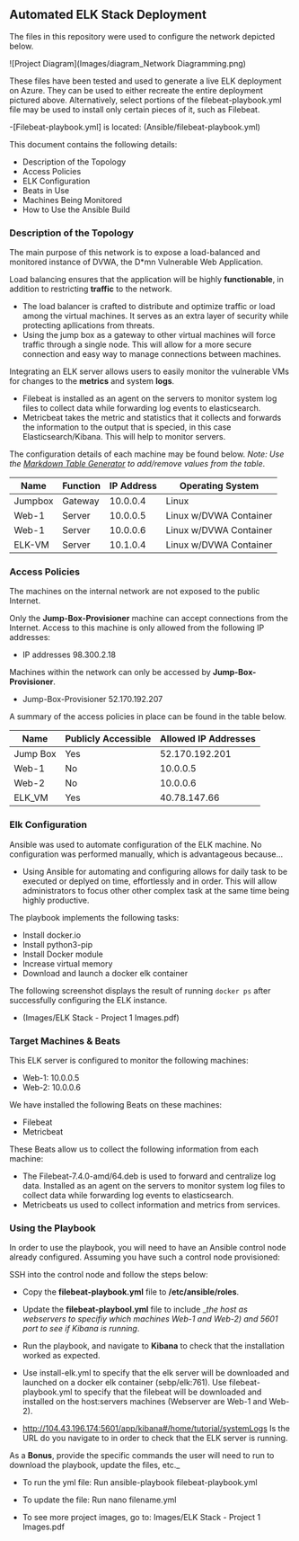 ## Automated ELK Stack Deployment

The files in this repository were used to configure the network depicted below.

![Project Diagram](Images/diagram_Network Diagramming.png)

These files have been tested and used to generate a live ELK deployment on Azure. They can be used to either recreate the entire deployment pictured above. Alternatively, select portions of the filebeat-playbook.yml file may be used to install only certain pieces of it, such as Filebeat.

-[Filebeat-playbook.yml] is located: (Ansible/filebeat-playbook.yml)


This document contains the following details:
- Description of the Topology
- Access Policies
- ELK Configuration
- Beats in Use
- Machines Being Monitored
- How to Use the Ansible Build


### Description of the Topology

The main purpose of this network is to expose a load-balanced and monitored instance of DVWA, the D*mn Vulnerable Web Application.

Load balancing ensures that the application will be highly __functionable__, in addition to restricting __traffic__ to the network.
- The load balancer is crafted to distribute and optimize traffic or load among the virtual machines.  It serves as an extra layer of security while protecting apllications from threats. 
- Using the jump box as a gateway to other virtual machines will force traffic through a single node. This will allow for a more secure connection and easy way to manage connections between machines.  

Integrating an ELK server allows users to easily monitor the vulnerable VMs for changes to the __metrics__ and system __logs__.
- Filebeat is installed as an agent on the servers to monitor system log files to collect data while forwarding log events to elasticsearch.
- Metricbeat takes the metric and statistics that it collects and forwards the information to the output that is specied, in this case Elasticsearch/Kibana.  This will help to monitor servers.

The configuration details of each machine may be found below.
_Note: Use the [Markdown Table Generator](http://www.tablesgenerator.com/markdown_tables) to add/remove values from the table_.

| Name     | Function | IP Address | Operating System |
|----------|----------|------------|------------------|           
| Jumpbox | Gateway | 10.0.0.4 | Linux                 |   
| Web-1   | Server  | 10.0.0.5 | Linux w/DVWA Container|   
| Web-1   | Server  | 10.0.0.6 | Linux w/DVWA Container|   
| ELK-VM  | Server  | 10.1.0.4 | Linux w/DVWA Container|   


### Access Policies

The machines on the internal network are not exposed to the public Internet. 

Only the __Jump-Box-Provisioner__ machine can accept connections from the Internet. Access to this machine is only allowed from the following IP addresses:
- IP addresses 98.300.2.18

Machines within the network can only be accessed by __Jump-Box-Provisioner__.
- Jump-Box-Provisioner 52.170.192.207


A summary of the access policies in place can be found in the table below.

| Name     | Publicly Accessible | Allowed IP Addresses |
|----------|---------------------|----------------------| 
| Jump Box | Yes                 | 52.170.192.201       |
| Web-1    | No                  | 10.0.0.5             |
| Web-2    | No                  | 10.0.0.6             |
| ELK_VM   | Yes                 | 40.78.147.66         |

### Elk Configuration

Ansible was used to automate configuration of the ELK machine. No configuration was performed manually, which is advantageous because...
- Using Ansible for automating and configuring allows for daily task to be executed or deplyed on time, effortlessly and in order.  This will allow administrators to focus other other complex task at the same time being highly productive.   

The playbook implements the following tasks:
- Install docker.io
- Install python3-pip
- Install Docker module
- Increase virtual memory
- Download and launch a docker elk container

The following screenshot displays the result of running `docker ps` after successfully configuring the ELK instance.

- (Images/ELK Stack - Project 1 Images.pdf)

### Target Machines & Beats
This ELK server is configured to monitor the following machines: 
- Web-1: 10.0.0.5
- Web-2: 10.0.0.6

	
We have installed the following Beats on these machines:

- Filebeat
- Metricbeat

These Beats allow us to collect the following information from each machine:
- The Filebeat-7.4.0-amd/64.deb is used to forward and centralize log data.  Installed as an agent on the servers to monitor system log files to collect data while forwarding log events to elasticsearch.
- Metricbeats us used to collect information and metrics from services. 

### Using the Playbook
In order to use the playbook, you will need to have an Ansible control node already configured. Assuming you have such a control node provisioned: 

SSH into the control node and follow the steps below:
- Copy the __filebeat-playbook.yml__ file to __/etc/ansible/roles__.
- Update the __filebeat-playbool.yml__ file to include __the host as webservers to specifiy which machines _Web-1 and Web-2) and 5601 port to see if Kibana is running__. 
- Run the playbook, and navigate to __Kibana__ to check that the installation worked as expected.
 

- Use install-elk.yml to specify that the elk server will be downloaded and launched on a docker elk container (sebp/elk:761).  Use filebeat-playbook.yml to specify that the filebeat will be downloaded and installed on the host:servers machines (Webserver are Web-1 and Web-2).

- http://104.43.196.174:5601/app/kibana#/home/tutorial/systemLogs Is the URL do you navigate to in order to check that the ELK server is running.

As a **Bonus**, provide the specific commands the user will need to run to download the playbook, update the files, etc._

- To run the yml file: Run ansible-playbook filebeat-playbook.yml 

- To update the file: Run nano filename.yml

- To see more project images, go to: Images/ELK Stack - Project 1 Images.pdf